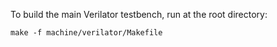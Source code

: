 To build the main Verilator testbench, run at the root directory:
```
make -f machine/verilator/Makefile
```